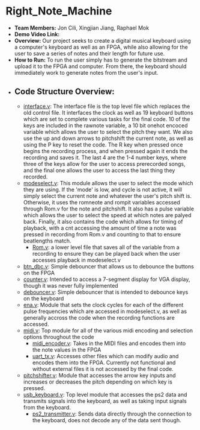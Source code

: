 # Right_Note_Machine
- **Team Members:** Jon Cili, Xingjian Jiang, Raphael Mok
- **Demo Video Link:**
- **Overview:** Our project seeks to create a digital musical keyboard using a computer's keyboard as well as an FPGA, while also allowing for the user to save a series of notes and their length for future use.
- **How to Run:** To run the user simply has to generate the bitstream and upload it to the FPGA and computer. From there, the keyboard should immediately work to generate notes from the user's input.
- ## **Code Structure Overview:**
  - [interface.v](interface.v): The interface file is the top level file which replaces the old control file. It interfaces the clock as well as 19 keyboard buttons which are set to complete various tasks for the final code. 10 of the keys are included in the rawnote variable, a 10 bit onehot encoced variable which allows the user to select the pitch they want. We also use the up and down arrows to pitchshift the current note, as well as using the P key to reset the code. The R key when pressed once begins the recording process, and when pressed again it ends the recording and saves it. The last 4 are the 1-4 number keys, where three of the keys allow for the user to access prerecorded songs, and the final one allows the user to access the last thing they recorded.
  - [modeselect.v](modeselect.v): This module allows the user to select the mode which they are using. If the 'mode' is low, and cycle is not active, it will simply select the current note and whatever the user's pitch shift is. Otherwise, it uses the romneote and rompit variables accessed through Rom.v for the note and pitchshift. It also has a pulse variable which allows the user to select the speed at which notes are palyed back. Finally, it also contains the code which allows for timing of playback, with a cnt accessing the amount of time a note was pressed in recording from Rom.v and counting to that to ensure beatlengths match.
    - [Rom.v](Rom.v): a lower level file that saves all of the variable from a recording to ensure they can be played back when the user accesses playback in modeselect.v
  - [btn_dbc.v](btn_dbc.v): Simple debouncer that allows us to debounce the buttons on the FPGA
  - [counter.v](counter.v): Intended to access a 7-segment display for VGA display, though it was never fully implemented
  - [debouncer.v](debouncer.v): Simple debouncer that is intended to debounce keys on the keyboard
  - [ena.v](ena.v): Module that sets the clock cycles for each of the different pulse frequencies which are accessed in modeselect.v, as well as generally accross the code when the recording functions are accessed.
  - [midi.v](midi.v): Top module for all of the various midi encoding and selection options throughout the code
    - [midi_encoder.v](midi_encoder.v): Takes in the MIDI files and encodes them into the note values in the FPGA
    - [uart_tx.v](uart_tx.v): Accesses other files which can modify audio and encodes them into the FPGA. Currently not functional and without external files it is not accessed by the final code.
  - [pitchshifter.v](pitchshifter.v): Module that accesses the arrow key inputs and increases or decreases the pitch depending on which key is pressed.
  - [usb_keyboard.v](usb_mouse.v): Top level module that accesses the ps2 data and transmits signals into the keyboard, as well as taking input signals from the keyboard.
    - [ps2_transmitter.v](ps2_transmitter.v): Sends data directly through the connection to the keyboard, does not decode any of the data sent though. 
